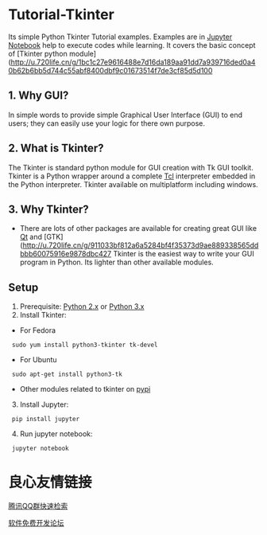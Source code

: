 

# Tutorial-Tkinter
Its simple Python Tkinter Tutorial examples. Examples are in [Jupyter Notebook](http://u.720life.cn/g/2ea3f906cfad1085264c38f9e325772c0f3838e92c35f7ab6c03353c6ea289d1)  help to execute codes while learning. It covers the basic concept of [Tkinter python module](http://u.720life.cn/g/1bc1c27e9616488e7d16da189aa91dd7a939716ded0a40b62b6bb5d744c55abf8400dbf9c01673514f7de3cf85d5d100  

## 1. Why GUI?
In simple words to provide simple Graphical User Interface (GUI) to end users; they can easily use your logic for there own purpose. 

## 2. What is Tkinter?
The Tkinter is standard python module for GUI creation with Tk GUI toolkit. Tkinter is a Python wrapper around a complete [Tcl](http://u.720life.cn/g/70def271d8962befc9e4aeb5c945c855336ab5210311121d7bad1c40f22621e9bd2dfdf16bab480398fe1844c76bb47d)  interpreter embedded in the Python interpreter. Tkinter available on multiplatform including windows.

## 3. Why Tkinter?
- There are lots of other packages are available for creating great GUI  like [Qt](http://u.720life.cn/g/5d0bc9e5ccc495aeb751e229fb76db9ab7144488326657a127d856cab296dd7f)  and [GTK](http://u.720life.cn/g/911033bf812a6a5284bf4f35373d9ae889338565ddbbb60075916e9878dbc427   Tkinter is the easiest way to write your GUI program in Python. Its lighter than other available modules. 

## Setup
1. Prerequisite: [Python 2.x](http://u.720life.cn/g/74e7b7c595201f48e3f4da7562c1a8265391d71b10b58cef78feb3ff65d1b8966dc22455cc7c97d787bf148175bbaa2b)  or [Python 3.x](http://u.720life.cn/g/74e7b7c595201f48e3f4da7562c1a8265391d71b10b58cef78feb3ff65d1b8966dc22455cc7c97d787bf148175bbaa2b) 
2. Install Tkinter:

- For Fedora
```{r, engine='bash', count_lines}
 sudo yum install python3-tkinter tk-devel
```

- For Ubuntu
```{r, engine='bash', count_lines}
 sudo apt-get install python3-tk
```
- Other modules related to tkinter on [pypi](http://u.720life.cn/g/cc684d5b6967fafda1082a059dde8e0513a3cdfd4f95bbedfbfe2054f3d3f5cefe4d7c0ab0e1e500ff7dd949ea06d639559920b383abca680b33ec7cc200f2f0) 

3. Install Jupyter:
```{r, engine='python', count_lines}
 pip install jupyter
```

4. Run jupyter notebook:
```{r, engine='bash', count_lines}
 jupyter notebook
```



 # 良心友情链接

[腾讯QQ群快速检索](http://u.720life.cn/s/8cf73f7c)

[软件免费开发论坛](http://u.720life.cn/s/bbb01dc0)